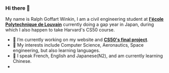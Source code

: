 ### Hi there 👋
My name is Ralph Goffart Winkin, I am a civil engineering student at **[l'école Polytechnique de Louvain](https://uclouvain.be/fr/index.html)** currently doing a gap year in Japan, during which I also happen to take Harvard's CS50 course.


- 🔭 I’m currently working on my website and **[CS50's final project](https://pll.harvard.edu/course/cs50-introduction-computer-science?delta=0)**.
- 🌱 My interests include Computer Science, Aeronautics, Space engineering, but also learning languages. 
- 🌱 I speak French, English and Japanese(N2), and am currently learning Chinese.
- 
<!--
**Ralph2003/Ralph2003** is a ✨ _special_ ✨ repository because its `README.md` (this file) appears on your GitHub profile.

Here are some ideas to get you started:

- 🔭 I’m currently working on ...
- 🌱 I’m currently learning ...
- 👯 I’m looking to collaborate on ...
- 🤔 I’m looking for help with ...
- 💬 Ask me about ...
- 📫 How to reach me: ...
- 😄 Pronouns: ...
- ⚡ Fun fact: ...
-->
